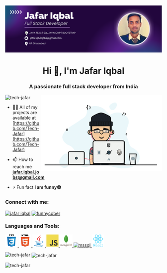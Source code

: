 ![logo](https://github.com/Tech-Jafar/Tech-Jafar/blob/main/bg.png)

<h1 align="center">Hi 👋, I'm Jafar Iqbal</h1>
<h3 align="center">A passionate full stack developer from India</h3>

<img align ="right" alt="Coding" width="390px" src="https://github.com/Tech-Jafar/Tech-Jafar/blob/main/cod.gif">


<p align="left"> <img src="https://komarev.com/ghpvc/?username=tech-jafar&label=Profile%20views&color=0e75b6&style=flat" alt="tech-jafar" /> </p>


- 👨‍💻 All of my projects are available at [https://github.com/Tech-Jafar](https://github.com/Tech-Jafar)

- 📫 How to reach me **jafar.iqbal.jobs@gmail.com**

- ⚡ Fun fact **I am funny😅**

<h3 align="left">Connect with me:</h3>
<p align="left">
<a href="https://linkedin.com/in/jafar iqbal" target="blank"><img align="center" src="https://raw.githubusercontent.com/rahuldkjain/github-profile-readme-generator/master/src/images/icons/Social/linked-in-alt.svg" alt="jafar iqbal" height="30" width="40" /></a>
<a href="https://instagram.com/funnycober" target="blank"><img align="center" src="https://raw.githubusercontent.com/rahuldkjain/github-profile-readme-generator/master/src/images/icons/Social/instagram.svg" alt="funnycober" height="30" width="40" /></a>
</p>

<h3 align="left">Languages and Tools:</h3>
<p align="left"> <a href="https://www.w3schools.com/css/" target="_blank" rel="noreferrer"> <img src="https://raw.githubusercontent.com/devicons/devicon/master/icons/css3/css3-original-wordmark.svg" alt="css3" width="40" height="40"/> </a> <a href="https://www.w3.org/html/" target="_blank" rel="noreferrer"> <img src="https://raw.githubusercontent.com/devicons/devicon/master/icons/html5/html5-original-wordmark.svg" alt="html5" width="40" height="40"/> </a> <a href="https://www.java.com" target="_blank" rel="noreferrer"> <img src="https://raw.githubusercontent.com/devicons/devicon/master/icons/java/java-original.svg" alt="java" width="40" height="40"/> </a> <a href="https://developer.mozilla.org/en-US/docs/Web/JavaScript" target="_blank" rel="noreferrer"> <img src="https://raw.githubusercontent.com/devicons/devicon/master/icons/javascript/javascript-original.svg" alt="javascript" width="40" height="40"/> </a> <a href="https://www.mongodb.com/" target="_blank" rel="noreferrer"> <img src="https://raw.githubusercontent.com/devicons/devicon/master/icons/mongodb/mongodb-original-wordmark.svg" alt="mongodb" width="40" height="40"/> </a> <a href="https://www.microsoft.com/en-us/sql-server" target="_blank" rel="noreferrer"> <img src="https://www.svgrepo.com/show/303229/microsoft-sql-server-logo.svg" alt="mssql" width="40" height="40"/> </a> <a href="https://reactjs.org/" target="_blank" rel="noreferrer"> <img src="https://raw.githubusercontent.com/devicons/devicon/master/icons/react/react-original-wordmark.svg" alt="react" width="40" height="40"/> </a> </p>

<p><img align="left" src="https://github-readme-stats.vercel.app/api/top-langs?username=tech-jafar&show_icons=true&locale=en&layout=compact" alt="tech-jafar" /></p>

<p>&nbsp;<img align="center" src="https://github-readme-stats.vercel.app/api?username=tech-jafar&show_icons=true&locale=en" alt="tech-jafar"/></p>

<p><img align="center" src="https://github-readme-streak-stats.herokuapp.com/?user=tech-jafar&" alt="tech-jafar" /></p>


